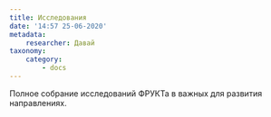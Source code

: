 ```yaml
---
title: Исследования
date: '14:57 25-06-2020'
metadata:
    researcher: Давай
taxonomy:
    category:
        - docs
---
```


Полное собрание исследований ФРУКТа в важных для развития направлениях.